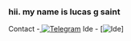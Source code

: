 ### hii. my name is lucas g saint

Contact -[ ![Telegram](https://img.shields.io/badge/Telegram-2CA5E0?style=for-the-badge&logo=telegram&logoColor=white)](http://t.me/xSaintdev)
Ide - [![Ide](https://img.shields.io/badge/sublime_text-%23575757.svg?&style=for-the-badge&logo=sublime-text&logoColor=important)]
